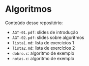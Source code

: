 # Algoritmos

Conteúdo desse repositório:

- `AGT-01.pdf`: slides de introdução
- `AGT-02.pdf`: slides sobre algoritmos
- `lista1.md`: lista de exercícios 1
- `lista2.md`: lista de exercícios 2
- `dobro.c`: algoritmo de exemplo
- `notas.c`: algoritmo de exemplo
